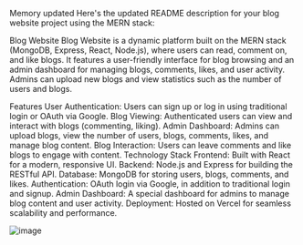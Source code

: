 
Memory updated
Here's the updated README description for your blog website project using the MERN stack:

Blog Website
Blog Website is a dynamic platform built on the MERN stack (MongoDB, Express, React, Node.js), where users can read, comment on, and like blogs. It features a user-friendly interface for blog browsing and an admin dashboard for managing blogs, comments, likes, and user activity. Admins can upload new blogs and view statistics such as the number of users and blogs.

Features
User Authentication: Users can sign up or log in using traditional login or OAuth via Google.
Blog Viewing: Authenticated users can view and interact with blogs (commenting, liking).
Admin Dashboard: Admins can upload blogs, view the number of users, blogs, comments, likes, and manage blog content.
Blog Interaction: Users can leave comments and like blogs to engage with content.
Technology Stack
Frontend: Built with React for a modern, responsive UI.
Backend: Node.js and Express for building the RESTful API.
Database: MongoDB for storing users, blogs, comments, and likes.
Authentication: OAuth login via Google, in addition to traditional login and signup.
Admin Dashboard: A special dashboard for admins to manage blog content and user activity.
Deployment: Hosted on Vercel for seamless scalability and performance.

![image](https://github.com/user-attachments/assets/bcf64710-c244-4870-8845-a9e2e7b48150)

